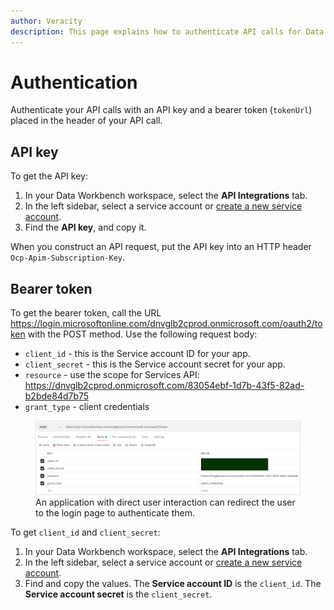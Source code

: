 ```yaml
---
author: Veracity
description: This page explains how to authenticate API calls for Data Workbench.
---
```

# Authentication
Authenticate your API calls with an API key and a bearer token (`tokenUrl`) placed in the header of your API call.

## API key
To get the API key:
1. In your Data Workbench workspace, select the **API Integrations** tab.
2. In the left sidebar, select a service account or [create a new service account](apiintegrations.md).
3. Find the **API key**, and copy it.

When you construct an API request, put the API key into an HTTP header `Ocp-Apim-Subscription-Key`.

## Bearer token
To get the bearer token, call the URL https://login.microsoftonline.com/dnvglb2cprod.onmicrosoft.com/oauth2/token with the POST method.
Use the following request body:
* `client_id` - this is the Service account ID for your app.
* `client_secret` - this is the Service account secret for your app.
* `resource` - use the scope for Services API: https://dnvglb2cprod.onmicrosoft.com/83054ebf-1d7b-43f5-82ad-b2bde84d7b75
* `grant_type` - client credentials

<figure>
	<img src="assets/requestbody.png"/>
	<figcaption>An application with direct user interaction can redirect the user to the login page to authenticate them.</figcaption>
</figure>

To get `client_id` and `client_secret`:
1. In your Data Workbench workspace, select the **API Integrations** tab.
2. In the left sidebar, select a service account or [create a new service account](apiintegrations.md).
3. Find and copy the values. The **Service account ID** is the `client_id`. The **Service account secret** is the `client_secret`.
